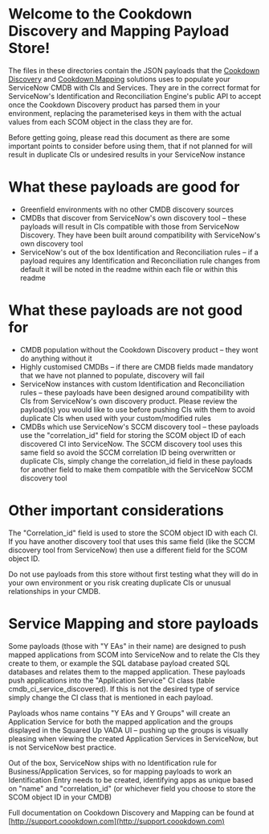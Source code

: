 # Welcome to the Cookdown Discovery and Mapping Payload Store!

The files in these directories contain the JSON payloads that the [Cookdown Discovery](https://cookdown.com/discovery/) and [Cookdown Mapping](http://cookdown.com/service-mapping/) solutions uses to populate your ServiceNow CMDB with CIs and Services. They are in the correct format for ServiceNow&#39;s Identification and Reconciliation Engine&#39;s public API to accept once the Cookdown Discovery product has parsed them in your environment, replacing the parameterised keys in them with the actual values from each SCOM object in the class they are for.

Before getting going, please read this document as there are some important points to consider before using them, that if not planned for will result in duplicate CIs or undesired results in your ServiceNow instance

# What these payloads are good for

- Greenfield environments with no other CMDB discovery sources
- CMDBs that discover from ServiceNow&#39;s own discovery tool – these payloads will result in CIs compatible with those from ServiceNow Discovery. They have been built around compatibility with ServiceNow&#39;s own discovery tool
- ServiceNow&#39;s out of the box Identification and Reconciliation rules – if a payload requires any Identification and Reconciliation rule changes from default it will be noted in the readme within each file or within this readme

# What these payloads are not good for

- CMDB population without the Cookdown Discovery product – they wont do anything without it
- Highly customised CMDBs – if there are CMDB fields made mandatory that we have not planned to populate, discovery will fail
- ServiceNow instances with custom Identification and Reconciliation rules – these payloads have been designed around compatibility with CIs from ServiceNow&#39;s own discovery product. Please review the payload(s) you would like to use before pushing CIs with them to avoid duplicate CIs when used with your custom/modified rules
- CMDBs which use ServiceNow&#39;s SCCM discovery tool – these payloads use the &quot;correlation\_id&quot; field for storing the SCOM object ID of each discovered CI into ServiceNow. The SCCM discovery tool uses this same field so avoid the SCCM correlation ID being overwritten or duplicate CIs, simply change the correlation\_id field in these payloads for another field to make them compatible with the ServiceNow SCCM discovery tool

# Other important considerations

The &quot;Correlation\_id&quot; field is used to store the SCOM object ID with each CI. If you have another discovery tool that uses this same field (like the SCCM discovery tool from ServiceNow) then use a different field for the SCOM object ID.

Do not use payloads from this store without first testing what they will do in your own environment or you risk creating duplicate CIs or unusual relationships in your CMDB.

# Service Mapping and store payloads

Some payloads (those with &quot;Y EAs&quot; in their name) are designed to push mapped applications from SCOM into ServiceNow and to relate the CIs they create to them, or example the SQL database payload created SQL databases and relates them to the mapped application. These payloads push applications into the &quot;Application Service&quot; CI class (table cmdb\_ci\_service\_discovered). If this is not the desired type of service simply change the CI class that is mentioned in each payload.

Payloads whos name contains &quot;Y EAs and Y Groups&quot; will create an Application Service for both the mapped application and the groups displayed in the Squared Up VADA UI – pushing up the groups is visually pleasing when viewing the created Application Services in ServiceNow, but is not ServiceNow best practice.

Out of the box, ServiceNow ships with no Identification rule for Business/Application Services, so for mapping payloads to work an Identification Entry needs to be created, identifying apps as unique based on &quot;name&quot; and &quot;correlation\_id&quot; (or whichever field you choose to store the SCOM object ID in your CMDB)

Full documentation on Cookdown Discovery and Mapping can be found at [http://support.coookdown.com](http://support.coookdown.com)